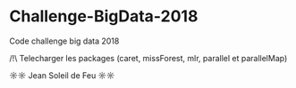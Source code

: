 # Challenge-BigData-2018
Code challenge big data 2018

/!\ Telecharger les packages (caret, missForest, mlr, parallel et parallelMap)

☼☼ Jean Soleil de Feu ☼☼
